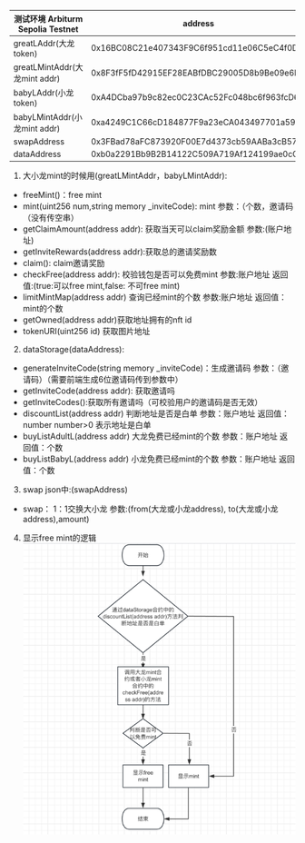 | 测试环境 Arbiturm Sepolia Testnet | address                                    |
| --------------------------------- | ------------------------------------------ |
| greatLAddr(大龙token)             | 0x16BC08C21e407343F9C6f951cd11e06C5eC4f0Dd |
| greatLMintAddr(大龙mint addr)     | 0x8F3fF5fD42915EF28EABfDBC29005D8b9Be09e6F |
| babyLAddr(小龙token)              | 0xA4DCba97b9c82ec0C23CAc52Fc048bc6f963fcD6 |
| babyLMintAddr(小龙mint addr)      | 0xa4249C1C66cD184877F9a23eCA043497701a597A |
| swapAddress                       | 0x3FBad78aFC873920F00E7d4373cb59AABa3cB57a |
| dataAddress                       | 0xb0a2291Bb9B2B14122C509A719Af124199ae0cC7 |

1. 大小龙mint的时候用(greatLMintAddr，babyLMintAddr):

- freeMint()：free mint
- mint(uint256 num,string memory \_inviteCode): mint 参数：（个数，邀请码（没有传空串）
- getClaimAmount(address addr): 获取当天可以claim奖励金额 参数:(账户地址)
- getInviteRewards(address addr):获取总的邀请奖励数
- claim(): claim邀请奖励
- checkFree(address addr): 校验钱包是否可以免费mint 参数:账户地址 返回值:(true:可以free mint,false: 不可free mint)
- limitMintMap(address addr) 查询已经mint的个数 参数:账户地址 返回值：mint的个数
- getOwned(address addr)获取地址拥有的nft id
- tokenURI(uint256 id) 获取图片地址

2. dataStorage(dataAddress):

- generateInviteCode(string memory \_inviteCode)：生成邀请码 参数：（邀请码）（需要前端生成6位邀请码传到参数中）
- getInviteCode(address addr): 获取邀请吗
- getInviteCodes():获取所有邀请吗（可校验用户的邀请码是否无效）
- discountList(address addr) 判断地址是否是白单 参数：账户地址 返回值：number number>0 表示地址是白单
- buyListAdultL(address addr) 大龙免费已经mint的个数 参数：账户地址 返回值：个数
- buyListBabyL(address addr) 小龙免费已经mint的个数 参数：账户地址 返回值：个数

3. swap json中:(swapAddress)

- swap： 1：1交换大小龙 参数:(from(大龙或小龙address), to(大龙或小龙address),amount)

4. 显示free mint的逻辑
   ![流程图](./image/img.png)
